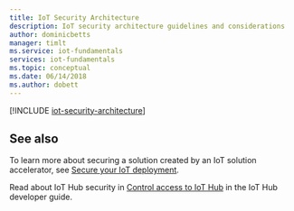 ```yaml
---
title: IoT Security Architecture
description: IoT security architecture guidelines and considerations
author: dominicbetts
manager: timlt
ms.service: iot-fundamentals
services: iot-fundamentals
ms.topic: conceptual
ms.date: 06/14/2018
ms.author: dobett
---
```


[!INCLUDE [iot-security-architecture](../../includes/iot-security-architecture.md)]

## See also
To learn more about securing a solution created by an IoT solution accelerator, see [Secure your IoT deployment][lnk-security-deployment].

Read about IoT Hub security in [Control access to IoT Hub][lnk-devguide-security] in the IoT Hub developer guide.

[lnk-security-deployment]: iot-security-deployment.md
[lnk-devguide-security]: /azure/iot-hub/iot-hub-devguide-security.md